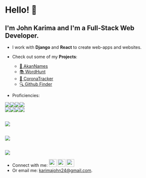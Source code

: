 # Hello! 👋

## I'm John Karima and I'm a Full-Stack Web Developer.


- I work with **Django** and **React** to create web-apps and websites.

- Check out some of my **Projects**:

  - [📰 AkanNames](https://johnkarima.github.io/week-2-IP/)
  - [📚 WordHunt](https://cocky-raman-9babb1.netlify.app/)
  - [🦠 CoronaTracker](https://johnkarima.github.io/corona-tracker/)
  - [🔍 Github Finder](https://github-finder-2-johnkarima.vercel.app/)

- Proficiencies:

<img src="https://img.shields.io/badge/HTML5-E34F26?style=for-the-badge&logo=html5&logoColor=white" /><img src="https://img.shields.io/badge/CSS3-1572B6?style=for-the-badge&logo=css3&logoColor=white" /><img src="https://img.shields.io/badge/Bootstrap-563D7C?style=for-the-badge&logo=bootstrap&logoColor=white" /><img src="https://img.shields.io/badge/JavaScript-323330?style=for-the-badge&logo=javascript&logoColor=F7DF1E" />  
<img src="https://img.shields.io/badge/GIT-E44C30?style=for-the-badge&logo=git&logoColor=white" /><img src="https://img.shields.io/badge/Python-FFD43B?style=for-the-badge&logo=python&logoColor=blue" /><img src="https://img.shields.io/badge/React-20232A?style=for-the-badge&logo=react&logoColor=61DAFB" /><img src="https://img.shields.io/badge/Django-092E20?style=for-the-badge&logo=django&logoColor=green" /> <br><br>

<img src="https://github-readme-stats.vercel.app/api?username=johnkarima&show_icons=true&theme=dark"/> <br><br>

<img src="https://github-readme-streak-stats.herokuapp.com/?user=johnkarima&theme=dark"/> <br><br>

<img src="https://github-readme-stats.vercel.app/api/top-langs?username=johnkarima&theme=dark"/><br>

- Connect with me:
  <a href="https://www.linkedin.com/in/john-karima-b3406119b">
  <img height="25" src="https://cdn2.iconfinder.com/data/icons/social-icon-3/512/social_style_3_in-306.png"/></a>
  <a href="https://www.instagram.com/karimacharia/?hl=en">
  <img height="25" src="https://cdn2.iconfinder.com/data/icons/social-icons-33/128/Instagram-128.png"/></a>
  <a href="https://twitter.com/johnkarima4">
  <img height="25" src="https://cdn4.iconfinder.com/data/icons/twitter-29/512/169_Network_Social_Twitter-512.png"/></a>
- Or email me: <karimajohn24@gmail.com>.
